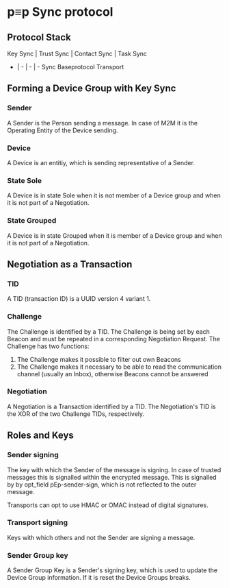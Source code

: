 # p≡p Sync protocol

## Protocol Stack

Key Sync | Trust Sync | Contact Sync | Task Sync
- | - | - | -
Sync
Baseprotocol
Transport

## Forming a Device Group with Key Sync

### Sender

A Sender is the Person sending a message. In case of M2M it is the Operating
Entity of the Device sending.

### Device

A Device is an entitiy, which is sending representative of a Sender.

### State Sole

A Device is in state Sole when it is not member of a Device group and when it
is not part of a Negotiation.

### State Grouped

A Device is in state Grouped when it is member of a Device group and when it is
not part of a Negotiation.

## Negotiation as a Transaction

### TID

A TID (transaction ID) is a UUID version 4 variant 1.

### Challenge

The Challenge is identified by a TID. The Challenge is being set by each Beacon
and must be repeated in a corresponding Negotiation Request. The Challenge has
two functions:

1. The Challenge makes it possible to filter out own Beacons
1. The Challenge makes it necessary to be able to read the communication
   channel (usually an Inbox), otherwise Beacons cannot be answered

### Negotiation

A Negotiation is a Transaction identified by a TID. The Negotiation's TID is
the XOR of the two Challenge TIDs, respectively.

## Roles and Keys

### Sender signing

The key with which the Sender of the message is signing. In case of trusted
messages this is signalled within the encrypted message. This is signalled by
by opt_field pEp-sender-sign, which is not reflected to the outer message.

Transports can opt to use HMAC or OMAC instead of digital signatures.

### Transport signing

Keys with which others and not the Sender are signing a message.

### Sender Group key

A Sender Group Key is a Sender's signing key, which is used to update the
Device Group information. If it is reset the Device Groups breaks.

